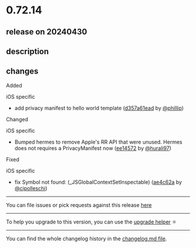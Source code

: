 # 0.72.14

## release on 20240430

## description

## changes

Added

iOS specific

* add privacy manifest to hello world template (<a href="https://github.com/facebook/react-native/commit/d357a61ead033f30221f82f16aed771649c6d981">d357a61ead</a> by <a href="https://github.com/phillip">@phillip</a>)

Changed

iOS specific

* Bumped hermes to remove Apple's RR API that were unused. Hermes does not requires a PrivacyManifest now (<a href="https://github.com/facebook/react-native/commit/ee14572e2438dabc1076c434fa99350ab2e1c4b9">ee14572</a> by <a href="https://github.com/hurali97">@hurali97</a>)

Fixed

iOS specific

* fix Symbol not found: (_JSGlobalContextSetInspectable) (<a href="https://github.com/facebook/react-native/commit/ae4c62a933f7ffcfe4be8a3499fb6e1cbe7f1c43">ae4c62a</a> by <a href="https://github.com/cipolleschi">@cipolleschi</a>)

*** ** * ** ***

You can file issues or pick requests against this release <a href="https://github.com/reactwg/react-native-releases/issues/new/choose">here</a>

*** ** * ** ***

To help you upgrade to this version, you can use the <a href="https://react-native-community.github.io/upgrade-helper/" rel="nofollow">upgrade helper</a> ⚛️

*** ** * ** ***

You can find the whole changelog history in the <a href="https://github.com/facebook/react-native/blob/main/CHANGELOG.md">changelog.md file</a>.

